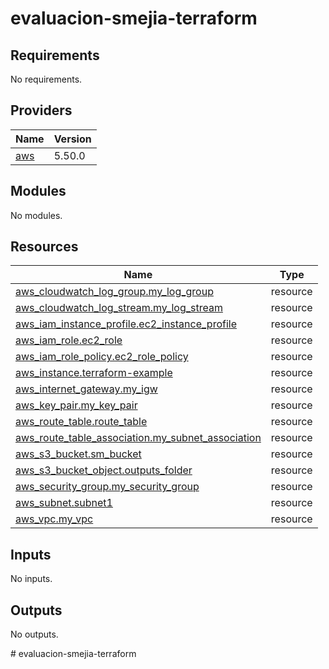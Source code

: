 # evaluacion-smejia-terraform

<!-- BEGIN_TF_DOCS -->
## Requirements

No requirements.

## Providers

| Name | Version |
|------|---------|
| <a name="provider_aws"></a> [aws](#provider\_aws) | 5.50.0 |

## Modules

No modules.

## Resources

| Name | Type |
|------|------|
| [aws_cloudwatch_log_group.my_log_group](https://registry.terraform.io/providers/hashicorp/aws/latest/docs/resources/cloudwatch_log_group) | resource |
| [aws_cloudwatch_log_stream.my_log_stream](https://registry.terraform.io/providers/hashicorp/aws/latest/docs/resources/cloudwatch_log_stream) | resource |
| [aws_iam_instance_profile.ec2_instance_profile](https://registry.terraform.io/providers/hashicorp/aws/latest/docs/resources/iam_instance_profile) | resource |
| [aws_iam_role.ec2_role](https://registry.terraform.io/providers/hashicorp/aws/latest/docs/resources/iam_role) | resource |
| [aws_iam_role_policy.ec2_role_policy](https://registry.terraform.io/providers/hashicorp/aws/latest/docs/resources/iam_role_policy) | resource |
| [aws_instance.terraform-example](https://registry.terraform.io/providers/hashicorp/aws/latest/docs/resources/instance) | resource |
| [aws_internet_gateway.my_igw](https://registry.terraform.io/providers/hashicorp/aws/latest/docs/resources/internet_gateway) | resource |
| [aws_key_pair.my_key_pair](https://registry.terraform.io/providers/hashicorp/aws/latest/docs/resources/key_pair) | resource |
| [aws_route_table.route_table](https://registry.terraform.io/providers/hashicorp/aws/latest/docs/resources/route_table) | resource |
| [aws_route_table_association.my_subnet_association](https://registry.terraform.io/providers/hashicorp/aws/latest/docs/resources/route_table_association) | resource |
| [aws_s3_bucket.sm_bucket](https://registry.terraform.io/providers/hashicorp/aws/latest/docs/resources/s3_bucket) | resource |
| [aws_s3_bucket_object.outputs_folder](https://registry.terraform.io/providers/hashicorp/aws/latest/docs/resources/s3_bucket_object) | resource |
| [aws_security_group.my_security_group](https://registry.terraform.io/providers/hashicorp/aws/latest/docs/resources/security_group) | resource |
| [aws_subnet.subnet1](https://registry.terraform.io/providers/hashicorp/aws/latest/docs/resources/subnet) | resource |
| [aws_vpc.my_vpc](https://registry.terraform.io/providers/hashicorp/aws/latest/docs/resources/vpc) | resource |

## Inputs

No inputs.

## Outputs

No outputs.
<!-- END_TF_DOCS --># evaluacion-smejia-terraform
